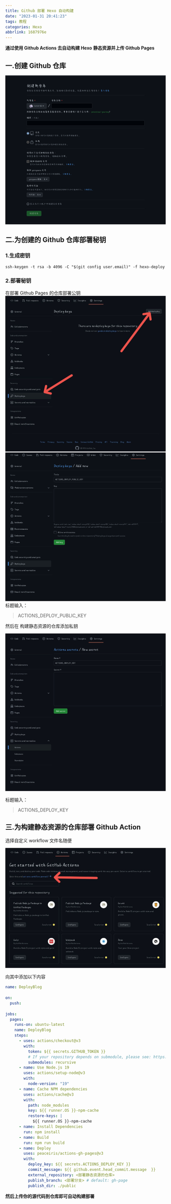 ```yaml
---
title: Github 部署 Hexo 自动构建
date: "2023-01-31 20:41:23"
tags: 教程
categories: Hexo
abbrlink: 1687976e
---
```


**通过使用 Github Actions 去自动构建 Hexo**
**静态资源并上传 Github Pages**

## 一.创建 Github 仓库

![](Github部署Hexo自动构建/Screenshot_2023_0131_205428.png)

## 二.为创建的 Github 仓库部署秘钥

### 1.生成密钥

```shell
ssh-keygen -t rsa -b 4096 -C "$(git config user.email)" -f hexo-deploy
```

### 2.部署秘钥

在部署 Github Pages 的仓库部署公钥
![](Github部署Hexo自动构建/IMG20230131210818.jpg)
![](Github部署Hexo自动构建/Screenshot_2023_0131_211537.png)
标题输入：

> ACTIONS_DEPLOY_PUBLIC_KEY

然后在 构建静态资源的仓库添加私钥

![](Github部署Hexo自动构建/IMG_20230131_211621.jpg)

标题输入：

> ACTIONS_DEPLOY_KEY

## 三.为构建静态资源的仓库部署 Github Action

选择自定义 workflow 文件名随便

![](Github部署Hexo自动构建/IMG20230131212023.jpg)

向其中添加以下内容

```yml
name: DeployBlog

on:
  push:

jobs:
  pages:
    runs-on: ubuntu-latest
    name: DeployBlog
    steps:
      - uses: actions/checkout@v3
        with:
          token: ${{ secrets.GITHUB_TOKEN }}
          # If your repository depends on submodule, please see: https://github.com/actions/checkout
          submodules: recursive
      - name: Use Node.js 19
        uses: actions/setup-node@v3
        with:
          node-version: "19"
      - name: Cache NPM dependencies
        uses: actions/cache@v3
        with:
          path: node_modules
          key: ${{ runner.OS }}-npm-cache
          restore-keys: |
            ${{ runner.OS }}-npm-cache
      - name: Install Dependencies
        run: npm install
      - name: Build
        run: npm run build
      - name: Deploy
        uses: peaceiris/actions-gh-pages@v3
        with:
          deploy_key: ${{ secrets.ACTIONS_DEPLOY_KEY }}
          commit_message: ${{ github.event.head_commit.message  }}
          external_repository: <部署静态资源的仓库>
          publish_branch: <部署分支> # default: gh-page
          publish_dir: ./public
```

**然后上传你的源代码到仓库即可自动构建部署**
